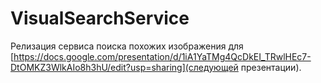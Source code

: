 # VisualSearchService

Релизация сервиса поиска похожих изображения для [https://docs.google.com/presentation/d/1iA1YaTMg4QcDkEI_TRwlHEc7-DtOMKZ3WlkAIo8h3hU/edit?usp=sharing](следующей презентации).
